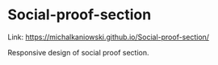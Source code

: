 # Social-proof-section
Link: https://michalkaniowski.github.io/Social-proof-section/

Responsive design of social proof section.
